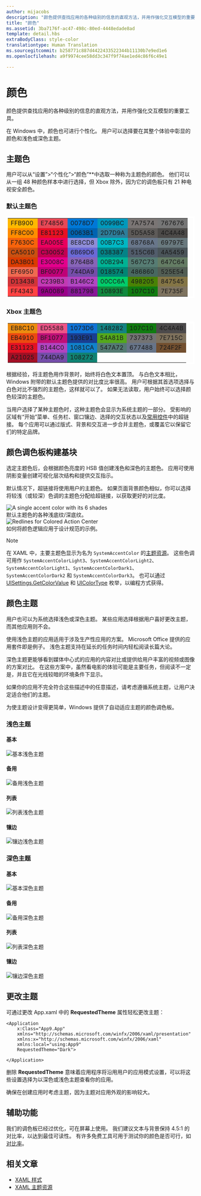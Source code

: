 ```yaml
---
author: mijacobs
description: "颜色提供查找应用的各种级别的信息的直观方法，并用作强化交互模型的重要工具。"
title: "颜色"
ms.assetid: 3ba7176f-ac47-498c-80ed-4448edade8ad
template: detail.hbs
extraBodyClass: style-color
translationtype: Human Translation
ms.sourcegitcommit: b258771c887d4422433522344b11130b7e9ed1e6
ms.openlocfilehash: a9f9974cee58dd3c347f9f74ae1ed4c86f6c49e1

---
```


# <a name="color"></a>颜色

<link rel="stylesheet" href="https://az835927.vo.msecnd.net/sites/uwp/Resources/css/custom.css">

颜色提供查找应用的各种级别的信息的直观方法，并用作强化交互模型的重要工具。

在 Windows 中，颜色也可进行个性化。 用户可以选择要在其整个体验中彰显的颜色和浅色或深色主题。

## <a name="accent-color"></a>主题色

用户可以从“设置”&gt;“个性化”&gt;“颜色”**中选取一种称为主题色的颜色。 他们可以从一组 48 种颜色样本中进行选择，但 Xbox 除外，因为它的调色板只有 21 种电视安全颜色。

### <a name="default-accent-colors"></a>默认主题色
<table class="uwpd-color-table" style="border: solid 4px white;">
        <tr >
            <td class="uwpd-color-table" style="background-color: #FFB900">FFB900</td>
            <td class="uwpd-color-table" style=" background-color: #E74856">E74856</td>
            <td class="uwpd-color-table" style=" background-color: #0078D7">0078D7</td>
            <td class="uwpd-color-table" style=" background-color: #0099BC">0099BC</td>
            <td class="uwpd-color-table" style=" background-color: #7A7574">7A7574</td>
            <td class="uwpd-color-table" style=" background-color: #767676">767676</td>
        </tr>
        <tr >
            <td class="uwpd-color-table" style=" background-color: #FF8C00">FF8C00</td>
            <td class="uwpd-color-table" style=" background-color: #E81123">E81123</td>
            <td class="uwpd-color-table" style=" background-color: #0063B1">0063B1</td>
            <td class="uwpd-color-table" style=" background-color: #2D7D9A">2D7D9A</td>
            <td class="uwpd-color-table" style=" background-color: #5D5A58">5D5A58</td>
            <td class="uwpd-color-table" style=" background-color: #4C4A48" >4C4A48</td>
        </tr>
        <tr >
            <td class="uwpd-color-table" style=" background-color: #F7630C" >F7630C</td>
            <td class="uwpd-color-table" style=" background-color: #EA005E" >EA005E</td>
            <td class="uwpd-color-table" style=" background-color: #8E8CD8" >8E8CD8</td>
            <td class="uwpd-color-table" style=" background-color: #00B7C3" >00B7C3</td>
            <td class="uwpd-color-table" style=" background-color: #68768A" >68768A</td>
            <td class="uwpd-color-table" style=" background-color: #69797E" >69797E</td>
        </tr>
        <tr >
            <td class="uwpd-color-table" style=" background-color: #CA5010" >CA5010</td>
            <td class="uwpd-color-table" style=" background-color: #C30052" >C30052</td>
            <td class="uwpd-color-table" style=" background-color: #6B69D6" >6B69D6</td>
            <td class="uwpd-color-table" style=" background-color: #038387" >038387</td>
            <td class="uwpd-color-table" style=" background-color: #515C6B" >515C6B</td>
            <td class="uwpd-color-table" style=" background-color: #4A5459" >4A5459</td>
        </tr>
        <tr >
            <td class="uwpd-color-table" style=" background-color: #DA3B01" >DA3B01</td>
            <td class="uwpd-color-table" style=" background-color: #E3008C" >E3008C</td>
            <td class="uwpd-color-table" style=" background-color: #8764B8" >8764B8</td>
            <td class="uwpd-color-table" style=" background-color: #00B294" >00B294</td>
            <td class="uwpd-color-table" style=" background-color: #567C73" >567C73</td>
            <td class="uwpd-color-table" style=" background-color: #647C64" >647C64</td>
        </tr>
        <tr >
            <td class="uwpd-color-table" style=" background-color: #EF6950" >EF6950</td>
            <td class="uwpd-color-table" style=" background-color: #BF0077" >BF0077</td>
            <td class="uwpd-color-table" style=" background-color: #744DA9" >744DA9</td>
            <td class="uwpd-color-table" style=" background-color: #018574" >018574</td>
            <td class="uwpd-color-table" style=" background-color: #486860" >486860</td>
            <td class="uwpd-color-table" style=" background-color: #525E54" >525E54</td>
        </tr>
        <tr >
            <td class="uwpd-color-table" style=" background-color: #D13438" >D13438</td>
            <td class="uwpd-color-table" style=" background-color: #C239B3" >C239B3</td>
            <td class="uwpd-color-table" style=" background-color: #B146C2" >B146C2</td>
            <td class="uwpd-color-table" style=" background-color: #00CC6A" >00CC6A</td>
            <td class="uwpd-color-table" style=" background-color: #498205" >498205</td>
            <td class="uwpd-color-table" style=" background-color: #847545" >847545</td>
        </tr>
        <tr >
            <td class="uwpd-color-table" style=" background-color: #FF4343" >FF4343</td>
            <td class="uwpd-color-table" style=" background-color: #9A0089" >9A0089</td>
            <td class="uwpd-color-table" style=" background-color: #881798" >881798</td>
            <td class="uwpd-color-table" style=" background-color: #10893E" >10893E</td>
            <td class="uwpd-color-table" style=" background-color: #107C10" >107C10</td>
            <td class="uwpd-color-table" style=" background-color: #7E735F" >7E735F</td>
        </tr>

</table>

### <a name="xbox-accent-colors"></a>Xbox 主题色
  <table class="uwpd-color-table" style="border: solid 4px white;">
      <tr >
          <td class="uwpd-color-table" style="background-color: #EB8C10" >EB8C10</td>
          <td class="uwpd-color-table" style="background-color: #ED5588" >ED5588</td>
          <td class="uwpd-color-table" style="background-color: #1073D6" >1073D6</td>
          <td class="uwpd-color-table" style="background-color: #148282" >148282</td>
          <td class="uwpd-color-table" style="background-color: #107C10" >107C10</td>
          <td class="uwpd-color-table" style="background-color: #4C4A4B" >4C4A4B</td>
      </tr>
      <tr >
          <td class="uwpd-color-table" style="background-color: #EB4910" >EB4910</td>
          <td class="uwpd-color-table" style="background-color: #BF1077" >BF1077</td>
          <td class="uwpd-color-table" style="background-color: #193E91" >193E91</td>
          <td class="uwpd-color-table" style="background-color: #54A81B" >54A81B</td>
          <td class="uwpd-color-table" style="background-color: #737373" >737373</td>
          <td class="uwpd-color-table" style="background-color: #7E715C" >7E715C</td>
      </tr>
      <tr >
          <td class="uwpd-color-table" style="background-color: #E31123" >E31123</td>
          <td class="uwpd-color-table" style="background-color: #B144C0" >B144C0</td>
          <td class="uwpd-color-table" style="background-color: #1081CA" >1081CA</td>
          <td class="uwpd-color-table" style="background-color: #547A72" >547A72</td>
          <td class="uwpd-color-table" style="background-color: #677488" >677488</td>
          <td class="uwpd-color-table" style="background-color: #724F2F" >724F2F</td>
      </tr>
      <tr >
          <td class="uwpd-color-table" style="background-color: #A21025" >A21025</td>
          <td class="uwpd-color-table" style="background-color: #744DA9" >744DA9</td>
          <td class="uwpd-color-table" style="background-color: #108272" >108272</td>
          <td class="uwpd-color-table"></td>
          <td class="uwpd-color-table"></td>
          <td class="uwpd-color-table"></td>
      </tr>
  </table>


<div class="microsoft-internal-note">
根据经验，将主题色用作背景时，始终将白色文本置顶。 与白色文本相比，Windows 附带的默认主题色提供的对比度比率很高。 用户可根据其首选项选择与白色对比不强烈的主题色，这样就可以了。 如果无法读取，用户始终可以选择颜色较深的主题色。
</div>


当用户选择了某种主题色时，这种主题色会显示为系统主题的一部分。 受影响的区域有“开始”菜单、任务栏、窗口镶边、选择的交互状态以及[常用控件](../controls-and-patterns/index.md)中的超链接。 每个应用可以通过版式、背景和交互进一步合并主题色，或覆盖它以保留它们的特定品牌。

## <a name="color-palette-building-blocks"></a>颜色调色板构建基块

选定主题色后，会根据颜色亮度的 HSB 值创建浅色和深色的主题色。 应用可使用阴影变量创建可视化层次结构和提供交互指示。

默认情况下，超链接将使用用户的主题色。 如果页面背景颜色相似，你可以选择将较浅（或较深）色调的主题色分配给超链接，以获取更好的对比度。


<div class="uwpd-image-with-caption">
    <img src="images/shades.png" alt="A single accent color with its 6 shades" />
    <div>默认主题色的各种浅底纹/深底纹。</div>
</div>

<div class="uwpd-image-with-caption">
    <img src="images/action_center_redline_zoom.png" alt="Redlines for Colored Action Center" />
    <div>如何将颜色逻辑应用于设计规范的示例。</div>
</div>

>[!NOTE]
>在 XAML 中，主要主题色显示为名为 `SystemAccentColor` 的[主题资源](https://msdn.microsoft.com/library/windows/apps/Mt187274.aspx)。 这些色调可用作 `SystemAccentColorLight3`、`SystemAccentColorLight2`、`SystemAccentColorLight1`、`SystemAccentColorDark1`、`SystemAccentColorDark2` 和 `SystemAccentColorDark3`。 也可以通过 [UISettings.GetColorValue](https://msdn.microsoft.com/library/windows/apps/windows.ui.viewmanagement.uisettings.getcolorvalue.aspx) 和 [UIColorType](https://msdn.microsoft.com/library/windows/apps/windows.ui.viewmanagement.uicolortype.aspx) 枚举，以编程方式获得。


## <a name="color-theming"></a>颜色主题

用户也可以为系统选择浅色或深色主题。 某些应用选择根据用户喜好更改主题，而其他应用则不会。

使用浅色主题的应用适用于涉及生产性应用的方案。 Microsoft Office 提供的应用套件即是例子。 浅色主题支持在延长的任务时间内轻松阅读长篇大论。

深色主题更能够看到媒体中心式的应用的内容对比或提供给用户丰富的视频或图像的方案对比。 在这些方案中，虽然看电影的体验可能是主要任务，但阅读不一定是，并且它在光线较暗的环境条件下显示。

如果你的应用不完全符合这些描述中的任意描述，请考虑遵循系统主题，让用户决定适合他们的主题。

为使主题设计变得更简单，Windows 提供了自动适应主题的颜色调色板。

### <a name="light-theme"></a>浅色主题
#### <a name="base"></a>基本
![基本浅色主题](images/themes-light-base.png)
#### <a name="alt"></a>备用
![备用浅色主题](images/themes-light-alt.png)
#### <a name="list"></a>列表
![列表浅色主题](images/themes-light-list.png)
#### <a name="chrome"></a>镶边
![镶边浅色主题](images/themes-light-chrome.png)
### <a name="dark-theme"></a>深色主题
#### <a name="base"></a>基本
![基本深色主题](images/themes-dark-base.png)
#### <a name="alt"></a>备用
![备用深色主题](images/themes-dark-alt.png)
#### <a name="list"></a>列表
![列表深色主题](images/themes-dark-list.png)
#### <a name="chrome"></a>镶边
![镶边深色主题](images/themes-dark-chrome.png)


## <a name="changing-the-theme"></a>更改主题

可通过更改 App.xaml 中的 **RequestedTheme** 属性轻松更改主题：

```XAML
<Application
    x:Class="App9.App"
    xmlns="http://schemas.microsoft.com/winfx/2006/xaml/presentation"
    xmlns:x="http://schemas.microsoft.com/winfx/2006/xaml"
    xmlns:local="using:App9"
    RequestedTheme="Dark">

</Application>
```

删除 **RequestedTheme** 意味着应用程序将沿用用户的应用模式设置，可以将这些设置选择为以深色或浅色主题查看你的应用。 

确保在创建应用时考虑主题，因为主题对应用外观的影响较大。

## <a name="accessibility"></a>辅助功能

我们的调色板已经过优化，可在屏幕上使用。 我们建议文本与背景保持 4.5:1 的对比率，以达到最佳可读性。 有许多免费工具可用于测试你的颜色是否可行，如[对比率](http://leaverou.github.io/contrast-ratio/)。

## <a name="related-articles"></a>相关文章

* [XAML 样式](https://msdn.microsoft.com/windows/uwp/controls-and-patterns/xaml-theme-resources)
* [XAML 主题资源](https://msdn.microsoft.com/windows/uwp/controls-and-patterns/xaml-theme-resources)



<!--HONumber=Dec16_HO2-->


